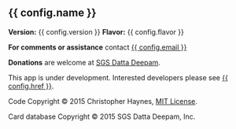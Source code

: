 ## {{ config.name }}

**Version:** {{ config.version }}
**Flavor:** {{ config.flavor }}

**For comments or assistance** contact <a href="mailto:{{ config.email }}">{{ config.email }}</a>

**Donations** are welcome at [SGS Datta Deepam](http://www.sgsdattadeepam.org).

<div class="minor-text">

This app is under development. Interested developers please see
<a href="{{ config.href }}">{{ config.href }}</a>.

<div class="fine-print">

Code Copyright &copy; 2015 Christopher Haynes, [MIT License](http://opensource.org/licenses/MIT).

Card database Copyright &copy; 2015 SGS Datta Deepam, Inc.

</div></div>
